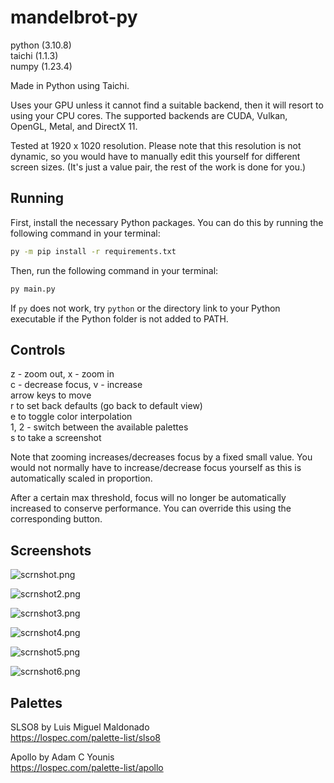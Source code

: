 # mandelbrot-py

python (3.10.8)  
taichi (1.1.3)  
numpy (1.23.4)  

Made in Python using Taichi.

Uses your GPU unless it cannot find a suitable backend, then it will resort to using your CPU cores. The supported backends are CUDA, Vulkan, OpenGL, Metal, and DirectX 11.

Tested at 1920 x 1020 resolution. Please note that this resolution is not dynamic, so you would have to manually edit this yourself for different screen sizes. (It's just a value pair, the rest of the work is done for you.)

## Running

First, install the necessary Python packages. You can do this by running the following command in your terminal:

```bash
py -m pip install -r requirements.txt
```

Then, run the following command in your terminal:

```bash
py main.py
```

If `py` does not work, try `python` or the directory link to your Python executable if the Python folder is not added to PATH.

## Controls

z - zoom out, x - zoom in  
c - decrease focus, v - increase  
arrow keys to move  
r to set back defaults (go back to default view)  
e to toggle color interpolation  
1, 2 - switch between the available palettes  
s to take a screenshot

Note that zooming increases/decreases focus by a fixed small value. You would not normally have to increase/decrease focus yourself as this is automatically scaled in proportion.

After a certain max threshold, focus will no longer be automatically increased to conserve performance. You can override this using the corresponding button.

## Screenshots

![scrnshot.png](screenshots/scrnshot.png)

![scrnshot2.png](screenshots/scrnshot2.png?)

![scrnshot3.png](screenshots/scrnshot3.png?)

![scrnshot4.png](screenshots/scrnshot4.png?)

![scrnshot5.png](screenshots/scrnshot5.png)

![scrnshot6.png](screenshots/scrnshot6.png)

## Palettes

SLSO8 by Luis Miguel Maldonado  
https://lospec.com/palette-list/slso8

Apollo by Adam C Younis  
https://lospec.com/palette-list/apollo

